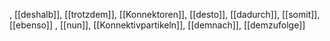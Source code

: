 , [[deshalb]], [[trotzdem]], [[Konnektoren]], [[desto]], [[dadurch]], [[somit]], [[ebenso]]
, [[nun]], [[Konnektivpartikeln]], [[demnach]], [[demzufolge]]